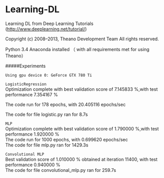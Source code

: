 # Learning-DL
Learning  DL from Deep Learning Tutorials (http://www.deeplearning.net/tutorial/)

Copyright (c) 2008–2013, Theano Development Team All rights reserved.


Python 3.4
Anaconda installed （ with all requirements met for using Theano）


#####Experiments

`Using gpu device 0: GeForce GTX 780 Ti`

`LogisticRegression`  
Optimization complete with best validation score of 7.145833 %,with test performance 7.354167 %  

The code run for 178 epochs, with 20.405116 epochs/sec  

The code for file logistic.py ran for 8.7s  

`MLP`  
Optimization complete with best validation score of 1.790000 %,with test performance 1.920000 %  
The code run for 1000 epochs, with 0.699620 epochs/sec  
The code for file mlp.py ran for 1429.3s  

`Convolutional MLP`  
Best validation score of 1.010000 % obtained at iteration 11400,  with test performance 0.940000 %  
The code for file convolutional_mlp.py ran for 259.7s  

